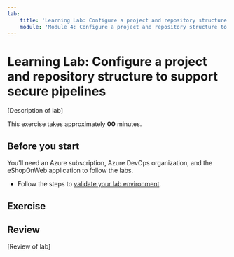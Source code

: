 ```yaml
---
lab:
    title: 'Learning Lab: Configure a project and repository structure to support secure pipelines'
    module: 'Module 4: Configure a project and repository structure to support secure pipelines'
---
```


# Learning Lab: Configure a project and repository structure to support secure pipelines

[Description of lab]

This exercise takes approximately **00** minutes.

## Before you start

You'll need an Azure subscription, Azure DevOps organization, and the eShopOnWeb application to follow the labs.

- Follow the steps to [validate your lab environment](Instructions\implement-security-through-pipeline-using-devops\APL1001_M00_Validate_Lab_Environment.md).

## Exercise

## Review

[Review of lab]
